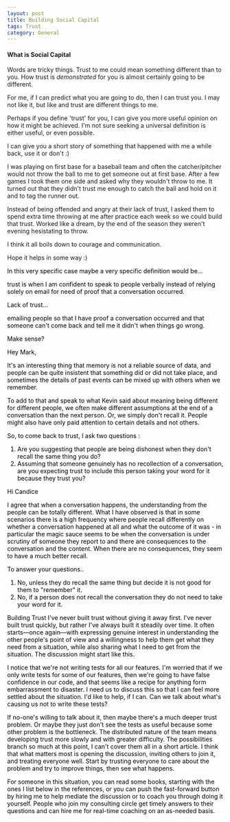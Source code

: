 ```yaml
---
layout: post
title: Building Social Capital
tags: Trust
category: General
---
```

#### What is Social Capital ####

<Kevin> 

Words are tricky things. Trust to me could mean something different than to you. How trust is *demonstrated* for you is almost certainly going to be different. 

For me, if I can predict what you are going to do, then I can trust you. I may not like it, but like and trust are different things to me. 

Perhaps if you define 'trust' for you, I can give you more useful opinion on how it might be achieved. I'm not sure seeking a universal definition is either useful, or even possible. 

<Steven>

I can give you a short story of something that happened with me a while back, use it or don't :)

I was playing on first base for a baseball team and often the catcher/pitcher would not throw the ball to me to get someone out at first base. After a few games I took them one side and asked why they wouldn't throw to me. It turned out that they didn't trust me enough to catch the ball and hold on it and to tag the runner out.

Instead of being offended and angry at their lack of trust, I asked them to spend extra time throwing at me after practice each week so we could build that trust. Worked like a dream, by the end of the season they weren't evening hesistating to throw.

I think it all boils down to courage and communication.

Hope it helps in some way :)


<Mark>

In this very specific case maybe a very specific definition would be...

trust is when I am confident to speak to people verbally instead of relying solely on email for need of proof that a conversation occurred.

Lack of trust...

emailing people so that I have proof a conversation occurred and that someone can't come back and tell me it didn't when things go wrong.

Make sense?

<Candice>


Hey Mark,

It's an interesting thing that memory is not a reliable source of data, and people can be quite insistent that something did or did not take place, and sometimes the details of past events can be mixed up with others when we remember.

To add to that and speak to what Kevin said about meaning being different for different people, we often make different assumptions at the end of a conversation than the next person. Or, we simply don't recall it. People might also have only paid attention to certain details and not others.

So, to come back to trust, I ask two questions :

1. Are you suggesting that people are being dishonest when they don't recall the same thing you do? 
2. Assuming that someone genuinely has no recollection of a conversation, are you expecting trust to include this person taking your word for it because they trust you? 

<Mark>

Hi Candice

I agree that when a conversation happens, the understanding from the people can be totally different. What I have observed is that in some scenarios there is a high frequency where people recall differently on whether a conversation happened at all and what the outcome of it was - in particular the magic sauce seems to be when the conversation is under scrutiny of someone they report to and there are consequences to the conversation and the content. When there are no consequences, they seem to have a much better recall. 

To answer your questions..

1. No, unless they do recall the same thing but decide it is not good for them to "remember" it.
2. No, if a person does not recall the conversation they do not need to take your word for it.

<JB Rainsberger>

Building Trust
I've never built trust without giving it away first. I've never built trust quickly, but rather I've always built it steadily over time. It often starts—once again—with expressing genuine interest in understanding the other people's point of view and a willingness to help them get what they need from a situation, while also sharing what I need to get from the situation. The discussion might start like this.

I notice that we're not writing tests for all our features. I'm worried that if we only write tests for some of our features, then we're going to have false confidence in our code, and that seems like a recipe for anything form embarrassment to disaster. I need us to discuss this so that I can feel more settled about the situation. I'd like to help, if I can. Can we talk about what's causing us not to write these tests?

If no-one's willing to talk about it, then maybe there's a much deeper trust problem. Or maybe they just don't see the tests as useful because some other problem is the bottleneck. The distributed nature of the team means developing trust more slowly and with greater difficulty. The possibilities branch so much at this point, I can't cover them all in a short article. I think that what matters most is opening the discussion, inviting others to join it, and treating everyone well. Start by trusting everyone to care about the problem and try to improve things, then see what happens.

For someone in this situation, you can read some books, starting with the ones I list below in the references, or you can push the fast-forward button by hiring me to help mediate the discussion or to coach you through doing it yourself. People who join my consulting circle get timely answers to their questions and can hire me for real-time coaching on an as-needed basis.
